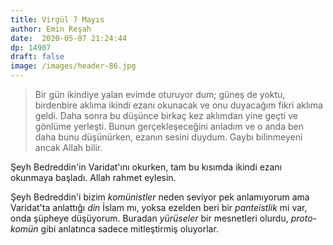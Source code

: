 ```yaml
---
title: Virgül 7 Mayıs 
author: Emin Reşah
date:  2020-05-07 21:24:44
dp: 14907
draft: false
image: /images/header-86.jpg
---
```


> Bir gün ikindiye yalan evimde oturuyor dum; güneş de yoktu, birdenbire aklıma  ikindi ezanı okunacak ve onu duyacağım fikri aklıma geldi. Daha sonra bu düşünce birkaç  kez aklımdan yine geçti ve gönlüme yerleşti.  Bunun gerçekleşeceğini anladım ve o anda ben daha bunu düşünürken, ezanın sesini duydum. Gaybı bilinmeyeni ancak Allah bilir. 

Şeyh Bedreddin'in Varidat'ını okurken, tam bu kısımda ikindi ezanı okunmaya başladı. Allah rahmet
eylesin. 

Şeyh Bedreddin'i bizim *komünistler* neden seviyor pek anlamıyorum ama Varidat'ta anlattığı *din*
İslam mı, yoksa ezelden beri bir *panteistlik* mi var, onda şüpheye düşüyorum. Buradan *yürüseler*
bir mesnetleri olurdu, *proto-komün* gibi anlatınca sadece mitleştirmiş oluyorlar. 



